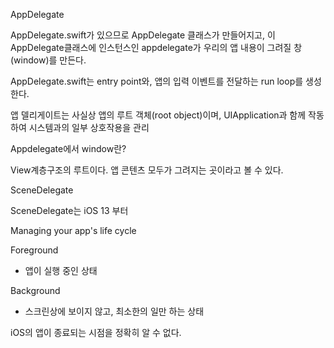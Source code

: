 AppDelegate

AppDelegate.swift가 있으므로 AppDelegate 클래스가 만들어지고, 이 AppDelegate클래스에 인스턴스인 appdelegate가 우리의 앱 내용이 그려질 창(window)를 만든다.



AppDelegate.swift는 entry point와, 앱의 입력 이벤트를 전달하는 run loop를 생성한다. 



앱 델리게이트는 사실상 앱의 루트 객체(root object)이며, UIApplication과 함께 작동하여 시스템과의 일부 상호작용을 관리



Appdelegate에서 window란?

View계층구조의 루트이다. 앱 콘텐츠 모두가 그려지는 곳이라고 볼 수 있다.



SceneDelegate

SceneDelegate는 iOS 13 부터 

Managing your app's life cycle

Foreground 

- 앱이 실행 중인 상태

Background

- 스크린상에 보이지 않고, 최소한의 일만 하는 상태



iOS의 앱이 종료되는 시점을 정확히 알 수 없다.

